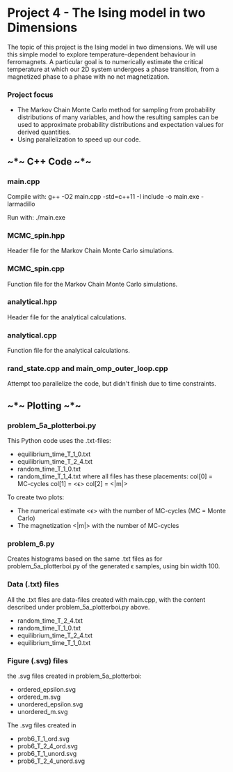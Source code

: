 # Project 4 - The Ising model in two Dimensions

The topic of this project is the Ising model in two dimensions. We will use this simple model to explore temperature-dependent behaviour in ferromagnets. A particular goal is to numerically estimate the critical temperature at which our 2D system undergoes a phase transition, from a magnetized phase to a phase with no net magnetization.

### Project focus

- The Markov Chain Monte Carlo method for sampling from probability distributions of many variables, and how the resulting samples can be used to approximate probability distributions and expectation values for derived quantities.
- Using parallelization to speed up our code.


## ~*~ C++ Code ~*~ 

### main.cpp
Compile with: g++ -O2 main.cpp -std=c++11 -I include -o main.exe -larmadillo

Run with: ./main.exe      

### MCMC_spin.hpp
Header file for the Markov Chain Monte Carlo simulations. 


### MCMC_spin.cpp
Function file for the Markov Chain Monte Carlo simulations.


### analytical.hpp
Header file for the analytical calculations.


### analytical.cpp
Function file for the analytical calculations.

### rand_state.cpp and main_omp_outer_loop.cpp
Attempt too parallelize the code, but didn't finish due to time constraints.


## ~*~ Plotting ~*~

### problem_5a_plotterboi.py
This Python code uses the .txt-files:
- equilibrium_time_T_1_0.txt
- equilibrium_time_T_2_4.txt
- random_time_T_1_0.txt
- random_time_T_1_4.txt
where all files has these placements:
col[0] = MC-cycles       col[1] =  <ϵ>     col[2] = <|m|>

To create two plots:
- The numerical estimate <ϵ> with the number of MC-cycles (MC = Monte Carlo)
- The magnetization <|m|> with the number of MC-cycles

### problem_6.py
Creates histograms based on the same .txt files as for problem_5a_plotterboi.py of the generated ϵ samples, using bin width 100.

### Data (.txt) files
All the .txt files are data-files created with main.cpp, with the content described under problem_5a_plotterboi.py above.
- random_time_T_2_4.txt
- random_time_T_1_0.txt
- equilibrium_time_T_2_4.txt
- equilibrium_time_T_1_0.txt

### Figure (.svg) files
the .svg files created in problem_5a_plotterboi:
- ordered_epsilon.svg
- ordered_m.svg
- unordered_epsilon.svg
- unordered_m.svg


The .svg files created in 
- prob6_T_1_ord.svg
- prob6_T_2_4_ord.svg
- prob6_T_1_unord.svg
- prob6_T_2_4_unord.svg

